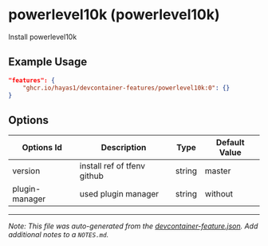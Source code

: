 
# powerlevel10k (powerlevel10k)

Install powerlevel10k

## Example Usage

```json
"features": {
    "ghcr.io/hayas1/devcontainer-features/powerlevel10k:0": {}
}
```

## Options

| Options Id | Description | Type | Default Value |
|-----|-----|-----|-----|
| version | install ref of tfenv github | string | master |
| plugin-manager | used plugin manager | string | without |



---

_Note: This file was auto-generated from the [devcontainer-feature.json](https://github.com/hayas1/devcontainer-features/blob/main/src/powerlevel10k/devcontainer-feature.json).  Add additional notes to a `NOTES.md`._
